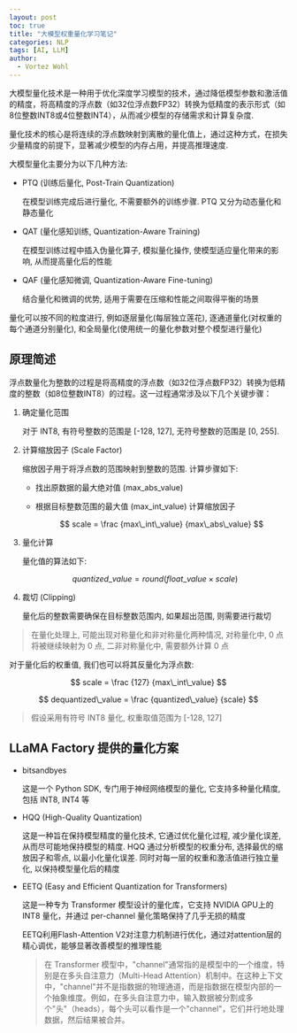 ```yaml
---
layout: post
toc: true
title: "大模型权重量化学习笔记"
categories: NLP
tags: [AI, LLM]
author:
  - Vortez Wohl
---
```

大模型量化技术是一种用于优化深度学习模型的技术，通过降低模型参数和激活值的精度，将高精度的浮点数（如32位浮点数FP32）转换为低精度的表示形式（如8位整数INT8或4位整数INT4），从而减少模型的存储需求和计算复杂度.

量化技术的核心是将连续的浮点数映射到离散的量化值上，通过这种方式，在损失少量精度的前提下，显著减少模型的内存占用，并提高推理速度.

大模型量化主要分为以下几种方法:

- PTQ (训练后量化, Post-Train Quantization)

    在模型训练完成后进行量化, 不需要额外的训练步骤. PTQ 又分为动态量化和静态量化

- QAT (量化感知训练, Quantization-Aware Training)

    在模型训练过程中插入伪量化算子, 模拟量化操作, 使模型适应量化带来的影响, 从而提高量化后的性能

- QAF (量化感知微调, Quantization-Aware Fine-tuning)

    结合量化和微调的优势, 适用于需要在压缩和性能之间取得平衡的场景

量化可以按不同的粒度进行, 例如逐层量化(每层独立莲花), 逐通道量化(对权重的每个通道分别量化), 和全局量化(使用统一的量化参数对整个模型进行量化)

## 原理简述

浮点数量化为整数的过程是将高精度的浮点数（如32位浮点数FP32）转换为低精度的整数（如8位整数INT8）的过程。这一过程通常涉及以下几个关键步骤：

1. 确定量化范围

    对于 INT8, 有符号整数的范围是 [-128, 127], 无符号整数的范围是 [0, 255].

2. 计算缩放因子 (Scale Factor)

    缩放因子用于将浮点数的范围映射到整数的范围. 计算步骤如下:

    - 找出原数据的最大绝对值 (max_abs_value)

    - 根据目标整数范围的最大值 (max_int_value) 计算缩放因子

        $$
        scale = \frac {max\_int\_value} {max\_abs\_value}
        $$

3. 量化计算

    量化值的算法如下:

    $$
    quantized\_value = round(float\_value \times scale)
    $$

4. 裁切 (Clipping)

    量化后的整数需要确保在目标整数范围内, 如果超出范围, 则需要进行裁切

> 在量化处理上, 可能出现对称量化和非对称量化两种情况, 对称量化中, 0 点将被继续映射为 0 点, 二非对称量化中, 需要额外计算 0 点

对于量化后的权重值, 我们也可以将其反量化为浮点数:

$$
scale = \frac {127} {max\_int\_value}
$$

$$
dequantized\_value = \frac {quantized\_value} {scale}
$$

> 假设采用有符号 INT8 量化, 权重取值范围为 [-128, 127]

## LLaMA Factory 提供的量化方案

- bitsandbyes

    这是一个 Python SDK, 专门用于神经网络模型的量化, 它支持多种量化精度, 包括 INT8, INT4 等

- HQQ (High-Quality Quantization)

    这是一种旨在保持模型精度的量化技术, 它通过优化量化过程, 减少量化误差, 从而尽可能地保持模型的精度. HQQ 通过分析模型的权重分布, 选择最优的缩放因子和零点, 以最小化量化误差. 同时对每一层的权重和激活值进行独立量化, 以保持模型量化后的精度

- EETQ (Easy and Efficient Quantization for Transformers)

    这是一种专为 Transformer 模型设计的量化库，它支持 NVIDIA GPU上的 INT8 量化，并通过 per-channel 量化策略保持了几乎无损的精度

    EETQ利用Flash-Attention V2对注意力机制进行优化，通过对attention层的精心调优，能够显著改善模型的推理性能

    > 在 Transformer 模型中，"channel"通常指的是模型中的一个维度，特别是在多头自注意力（Multi-Head Attention）机制中。在这种上下文中，"channel"并不是指数据的物理通道，而是指数据在模型内部的一个抽象维度。例如，在多头自注意力中，输入数据被分割成多个"头"（heads），每个头可以看作是一个"channel"，它们并行地处理数据，然后结果被合并。